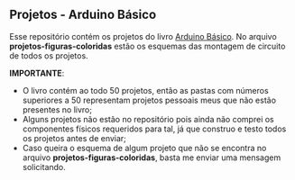 ## Projetos - Arduino Básico 

Esse repositório contém os projetos do livro [Arduino Básico](https://www.amazon.com.br/Arduino-B%C3%A1sico-Michael-McRoberts/dp/8575224042). No arquivo **projetos-figuras-coloridas** estão os esquemas das montagem de circuito de todos os projetos.

**IMPORTANTE**: 
- O livro contém ao todo 50 projetos, então as pastas com números superiores a 50 representam projetos pessoais meus que não estão presentes no livro;
- Alguns projetos não estão no repositório pois ainda não comprei os componentes físicos requeridos para tal, já que construo e testo todos os projetos antes de enviar;
- Caso queira o esquema de algum projeto que não se encontra no arquivo **projetos-figuras-coloridas**, basta me enviar uma mensagem solicitando.
